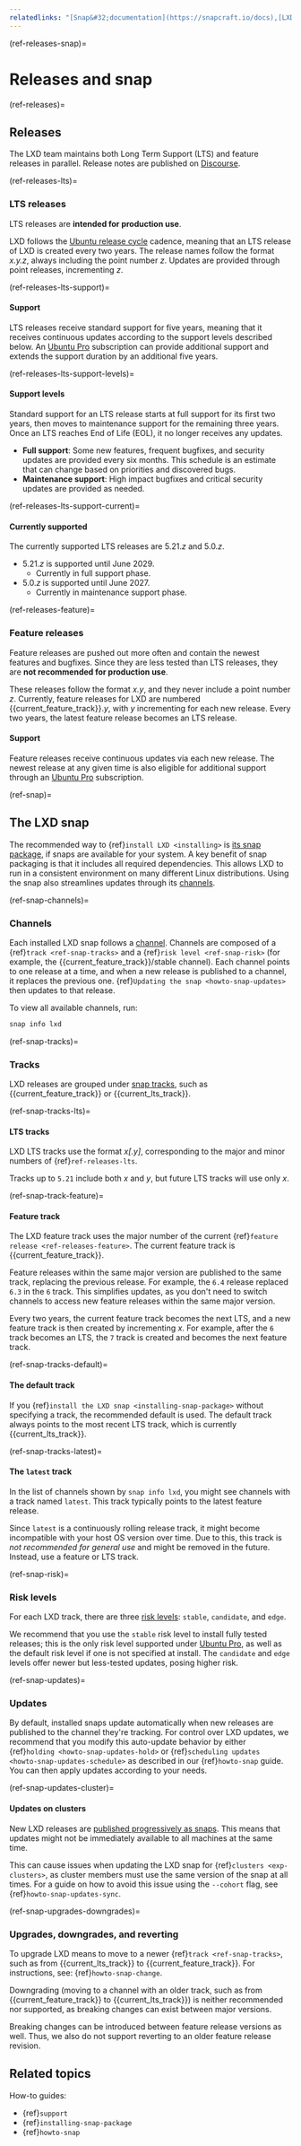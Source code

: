 ```yaml
---
relatedlinks: "[Snap&#32;documentation](https://snapcraft.io/docs),[LXD&#32;snap&#32;package](https://snapcraft.io/lxd)"
---
```


(ref-releases-snap)=
# Releases and snap

(ref-releases)=
## Releases

The LXD team maintains both Long Term Support (LTS) and feature releases in parallel. Release notes are published on [Discourse](https://discourse.ubuntu.com/tags/c/lxd/news/143/release).

(ref-releases-lts)=
### LTS releases

LTS releases are **intended for production use**.

LXD follows the [Ubuntu release cycle](https://ubuntu.com/about/release-cycle) cadence, meaning that an LTS release of LXD is created every two years. The release names follow the format _x.y.z_, always including the point number _z_. Updates are provided through point releases, incrementing _z_.

(ref-releases-lts-support)=
#### Support

LTS releases receive standard support for five years, meaning that it receives continuous updates according to the support levels described below. An [Ubuntu Pro](https://ubuntu.com/pro) subscription can provide additional support and extends the support duration by an additional five years.

(ref-releases-lts-support-levels)=
#### Support levels

Standard support for an LTS release starts at full support for its first two years, then moves to maintenance support for the remaining three years. Once an LTS reaches End of Life (EOL), it no longer receives any updates.

- **Full support**: Some new features, frequent bugfixes, and security updates are provided every six months. This schedule is an estimate that can change based on priorities and discovered bugs.
- **Maintenance support**: High impact bugfixes and critical security updates are provided as needed.

(ref-releases-lts-support-current)=
#### Currently supported

The currently supported LTS releases are 5.21._z_ and 5.0._z_.

- 5.21._z_ is supported until June 2029.
  - Currently in full support phase.
- 5.0._z_ is supported until June 2027.
  - Currently in maintenance support phase.

(ref-releases-feature)=
### Feature releases

Feature releases are pushed out more often and contain the newest features and bugfixes. Since they are less tested than LTS releases, they are **not recommended for production use**.

These releases follow the format _x.y_, and they never include a point number _z_. Currently, feature releases for LXD are numbered {{current_feature_track}}._y_, with _y_ incrementing for each new release. Every two years, the latest feature release becomes an LTS release.

#### Support

Feature releases receive continuous updates via each new release. The newest release at any given time is also eligible for additional support through an [Ubuntu Pro](https://ubuntu.com/pro) subscription.

(ref-snap)=
## The LXD snap

The recommended way to {ref}`install LXD <installing>` is [its snap package](https://snapcraft.io/lxd), if snaps are available for your system. A key benefit of snap packaging is that it includes all required dependencies. This allows LXD to run in a consistent environment on many different Linux distributions. Using the snap also streamlines updates through its [channels](https://snapcraft.io/docs/channels).

(ref-snap-channels)=
### Channels

Each installed LXD snap follows a [channel](https://snapcraft.io/docs/channels). Channels are composed of a {ref}`track <ref-snap-tracks>` and a {ref}`risk level <ref-snap-risk>` (for example, the {{current_feature_track}}/stable channel). Each channel points to one release at a time, and when a new release is published to a channel, it replaces the previous one. {ref}`Updating the snap <howto-snap-updates>` then updates to that release.

To view all available channels, run:

```bash
snap info lxd
```

(ref-snap-tracks)=
### Tracks

LXD releases are grouped under [snap tracks](https://snapcraft.io/docs/channels#heading--tracks), such as {{current_feature_track}} or {{current_lts_track}}.

(ref-snap-tracks-lts)=
#### LTS tracks

LXD LTS tracks use the format _x[.y]_, corresponding to the major and minor numbers of {ref}`ref-releases-lts`.

Tracks up to `5.21` include both _x_ and _y_, but future LTS tracks will use only _x_.

(ref-snap-track-feature)=
#### Feature track

The LXD feature track uses the major number of the current {ref}`feature release <ref-releases-feature>`. The current feature track is {{current_feature_track}}.

Feature releases within the same major version are published to the same track, replacing the previous release. For example, the `6.4` release replaced `6.3` in the `6` track. This simplifies updates, as you don't need to switch channels to access new feature releases within the same major version.

Every two years, the current feature track becomes the next LTS, and a new feature track is then created by incrementing _x_. For example, after the `6` track becomes an LTS, the `7` track is created and becomes the next feature track.

(ref-snap-tracks-default)=
#### The default track

If you {ref}`install the LXD snap <installing-snap-package>` without specifying a track, the recommended default is used. The default track always points to the most recent LTS track, which is currently {{current_lts_track}}.

(ref-snap-tracks-latest)=
#### The `latest` track

In the list of channels shown by `snap info lxd`, you might see channels with a track named `latest`. This track typically points to the latest feature release.

Since `latest` is a continuously rolling release track, it might become incompatible with your host OS version over time. Due to this, this track is _not recommended for general use_ and might be removed in the future. Instead, use a feature or LTS track.

(ref-snap-risk)=
### Risk levels

For each LXD track, there are three [risk levels](https://snapcraft.io/docs/channels#heading--risk-levels): `stable`, `candidate`, and `edge`.

We recommend that you use the `stable` risk level to install fully tested releases; this is the only risk level supported under [Ubuntu Pro](https://ubuntu.com/pro), as well as the default risk level if one is not specified at install. The `candidate` and `edge` levels offer newer but less-tested updates, posing higher risk.

(ref-snap-updates)=
### Updates

By default, installed snaps update automatically when new releases are published to the channel they're tracking. For control over LXD updates, we recommend that you modify this auto-update behavior by either {ref}`holding <howto-snap-updates-hold>` or {ref}`scheduling updates <howto-snap-updates-schedule>` as described in our {ref}`howto-snap` guide. You can then apply updates according to your needs.

(ref-snap-updates-cluster)=
#### Updates on clusters

New LXD releases are [published progressively as snaps](https://documentation.ubuntu.com/snapcraft/stable/how-to/publishing/manage-revisions-and-releases/#deliver-a-progressive-release). This means that updates might not be immediately available to all machines at the same time.

This can cause issues when updating the LXD snap for {ref}`clusters <exp-clusters>`, as cluster members must use the same version of the snap at all times. For a guide on how to avoid this issue using the `--cohort` flag, see {ref}`howto-snap-updates-sync`.

(ref-snap-upgrades-downgrades)=
### Upgrades, downgrades, and reverting

To upgrade LXD means to move to a newer {ref}`track <ref-snap-tracks>`, such as from {{current_lts_track}} to {{current_feature_track}}. For instructions, see: {ref}`howto-snap-change`.

Downgrading (moving to a channel with an older track, such as from {{current_feature_track}} to {{current_lts_track}}) is neither recommended nor supported, as breaking changes can exist between major versions.

Breaking changes can be introduced between feature release versions as well. Thus, we also do not support reverting to an older feature release revision.

## Related topics

How-to guides:

- {ref}`support`
- {ref}`installing-snap-package`
- {ref}`howto-snap`
